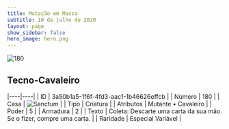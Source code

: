 ```yaml
---
title: Mutação em Massa
subtitle: 10 de julho de 2020
layout: page
show_sidebar: false
hero_image: hero.png
---
```


![180](https://cdn.keyforgegame.com/media/card_front/pt/479_180_VP289QGF88R8_pt.png)

## Tecno-Cavaleiro

|----|----|
| ID | 3a50b1a5-1f6f-4fd3-aac1-1b46626effcb |
| Número | 180 |
| Casa | ![Sanctum](https://archonarcana.com/images/thumb/c/c7/Sanctum.png/22px-Sanctum.png "Santuário") |
| Tipo | Criatura |
| Atributos | Mutante • Cavaleiro |
| Poder | 5 |
| Armadura | 2 |
| Texto | Coleta: Descarte uma carta da sua mão. Se o fizer, compre uma carta. |
| Raridade | Especial Variável |
